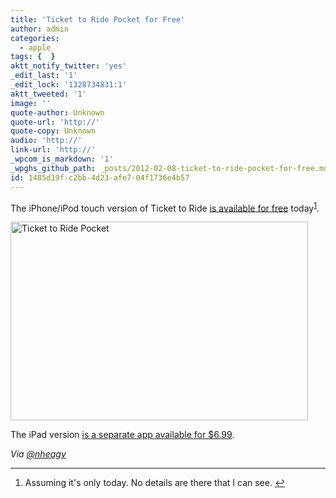 ```yaml
---
title: 'Ticket to Ride Pocket for Free'
author: admin
categories:
  - apple
tags: {  }
aktt_notify_twitter: 'yes'
_edit_last: '1'
_edit_lock: '1328734831:1'
aktt_tweeted: '1'
image: ''
quote-author: Unknown
quote-url: 'http://'
quote-copy: Unknown
audio: 'http://'
link-url: 'http://'
_wpcom_is_markdown: '1'
_wpghs_github_path: _posts/2012-02-08-ticket-to-ride-pocket-for-free.md
id: 1485d19f-c2bb-4d23-afe7-04f1736e4b57
---
```

<p>The iPhone/iPod touch version of Ticket to Ride <a href="http://click.linksynergy.com/fs-bin/stat?id=6PFrOqNV4B8&offerid=146261&type=3&subid=0&tmpid=1826&RD_PARM1=http%253A%252F%252Fitunes.apple.com%252Fca%252Fapp%252Fticket-to-ride-pocket%252Fid471857988%253Fmt%253D8%2526uo%253D4%2526partnerId%253D30" target="itunes_store">is available for free</a> today<sup id="fnref-20070:1"><a href="#fn-20070:1" rel="footnote">1</a></sup>.</p>
<p><img src="https://chrisenns.com/wp-content/uploads/2012/02/Ticket-to-Ride-Pocket.png" alt="Ticket to Ride Pocket" title="Ticket to Ride Pocket" width="476" height="318" class="aligncenter size-full wp-image-20071" /></p>
<p>The iPad version <a href="http://click.linksynergy.com/fs-bin/stat?id=6PFrOqNV4B8&offerid=146261&type=3&subid=0&tmpid=1826&RD_PARM1=http%253A%252F%252Fitunes.apple.com%252Fca%252Fapp%252Fticket-to-ride%252Fid432504470%253Fmt%253D8%2526uo%253D4%2526partnerId%253D30" target="itunes_store">is a separate app available for $6.99</a>.</p>
<p><em>Via <a href="https://twitter.com/nheagy/status/167350762962288640">@nheagy</a></em></p>
<div class="footnotes">
<hr />
<ol>
<li id="fn-20070:1">
Assuming it's only today. No details are there that I can see.&#160;<a href="#fnref-20070:1" rev="footnote">&#8617;</a>
</li>
</ol>
</div>
